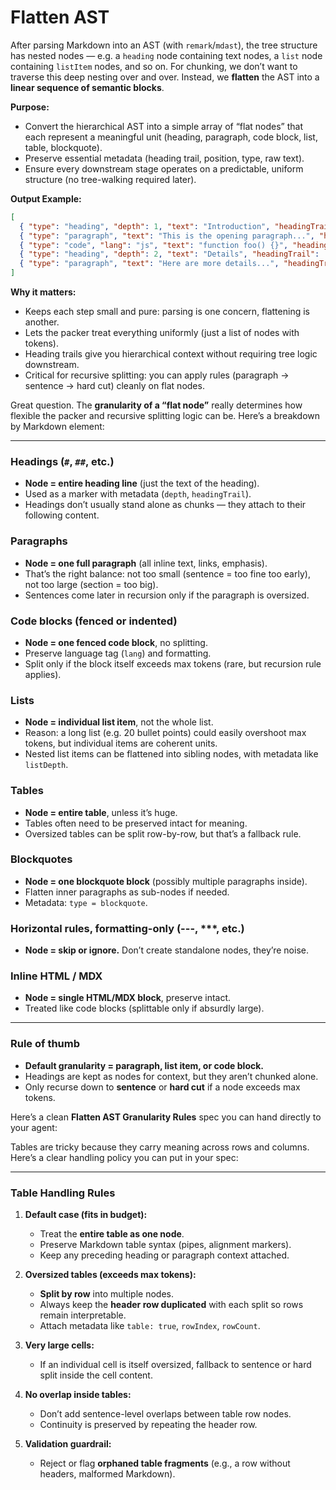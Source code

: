 # Flatten AST

After parsing Markdown into an AST (with `remark`/`mdast`), the tree structure has nested nodes — e.g. a `heading` node containing text nodes, a `list` node containing `listItem` nodes, and so on. For chunking, we don’t want to traverse this deep nesting over and over. Instead, we **flatten** the AST into a **linear sequence of semantic blocks**.

**Purpose:**

* Convert the hierarchical AST into a simple array of “flat nodes” that each represent a meaningful unit (heading, paragraph, code block, list, table, blockquote).
* Preserve essential metadata (heading trail, position, type, raw text).
* Ensure every downstream stage operates on a predictable, uniform structure (no tree-walking required later).

**Output Example:**

```json
[
  { "type": "heading", "depth": 1, "text": "Introduction", "headingTrail": ["Introduction"] },
  { "type": "paragraph", "text": "This is the opening paragraph...", "headingTrail": ["Introduction"] },
  { "type": "code", "lang": "js", "text": "function foo() {}", "headingTrail": ["Introduction"] },
  { "type": "heading", "depth": 2, "text": "Details", "headingTrail": ["Introduction", "Details"] },
  { "type": "paragraph", "text": "Here are more details...", "headingTrail": ["Introduction", "Details"] }
]
```

**Why it matters:**

* Keeps each step small and pure: parsing is one concern, flattening is another.
* Lets the packer treat everything uniformly (just a list of nodes with tokens).
* Heading trails give you hierarchical context without requiring tree logic downstream.
* Critical for recursive splitting: you can apply rules (paragraph → sentence → hard cut) cleanly on flat nodes.

Great question. The **granularity of a “flat node”** really determines how flexible the packer and recursive splitting logic can be. Here’s a breakdown by Markdown element:

---

### Headings (`#`, `##`, etc.)

* **Node = entire heading line** (just the text of the heading).
* Used as a marker with metadata (`depth`, `headingTrail`).
* Headings don’t usually stand alone as chunks — they attach to their following content.

### Paragraphs

* **Node = one full paragraph** (all inline text, links, emphasis).
* That’s the right balance: not too small (sentence = too fine too early), not too large (section = too big).
* Sentences come later in recursion only if the paragraph is oversized.

### Code blocks (fenced or indented)

* **Node = one fenced code block**, no splitting.
* Preserve language tag (`lang`) and formatting.
* Split only if the block itself exceeds max tokens (rare, but recursion rule applies).

### Lists

* **Node = individual list item**, not the whole list.
* Reason: a long list (e.g. 20 bullet points) could easily overshoot max tokens, but individual items are coherent units.
* Nested list items can be flattened into sibling nodes, with metadata like `listDepth`.

### Tables

* **Node = entire table**, unless it’s huge.
* Tables often need to be preserved intact for meaning.
* Oversized tables can be split row-by-row, but that’s a fallback rule.

### Blockquotes

* **Node = one blockquote block** (possibly multiple paragraphs inside).
* Flatten inner paragraphs as sub-nodes if needed.
* Metadata: `type = blockquote`.

### Horizontal rules, formatting-only (---, \*\*\*, etc.)

* **Node = skip or ignore.** Don’t create standalone nodes, they’re noise.

### Inline HTML / MDX

* **Node = single HTML/MDX block**, preserve intact.
* Treated like code blocks (splittable only if absurdly large).

---

### Rule of thumb

* **Default granularity = paragraph, list item, or code block.**
* Headings are kept as nodes for context, but they aren’t chunked alone.
* Only recurse down to **sentence** or **hard cut** if a node exceeds max tokens.

Here’s a clean **Flatten AST Granularity Rules** spec you can hand directly to your agent:

Tables are tricky because they carry meaning across rows and columns. Here’s a clear handling policy you can put in your spec:

---

### Table Handling Rules

1. **Default case (fits in budget):**

   * Treat the **entire table as one node**.
   * Preserve Markdown table syntax (pipes, alignment markers).
   * Keep any preceding heading or paragraph context attached.

2. **Oversized tables (exceeds max tokens):**

   * **Split by row** into multiple nodes.
   * Always keep the **header row duplicated** with each split so rows remain interpretable.
   * Attach metadata like `table: true`, `rowIndex`, `rowCount`.

3. **Very large cells:**

   * If an individual cell is itself oversized, fallback to sentence or hard split inside the cell content.

4. **No overlap inside tables:**

   * Don’t add sentence-level overlaps between table row nodes.
   * Continuity is preserved by repeating the header row.

5. **Validation guardrail:**

   * Reject or flag **orphaned table fragments** (e.g., a row without headers, malformed Markdown).
